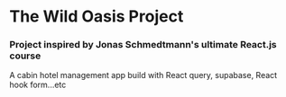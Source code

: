 # The Wild Oasis Project

### Project inspired by Jonas Schmedtmann's ultimate React.js course

A cabin hotel management app build with React query, supabase, React hook form...etc
